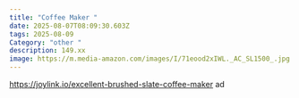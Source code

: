 ```yaml
---
title: "Coffee Maker "
date: 2025-08-07T08:09:30.603Z
tags: 2025-08-09
Category: "other "
description: 149.xx
image: https://m.media-amazon.com/images/I/71eood2xIWL._AC_SL1500_.jpg
---
```

https://joylink.io/excellent-brushed-slate-coffee-maker ad